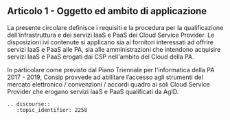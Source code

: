 ## Articolo 1 - Oggetto ed ambito di applicazione
La presente circolare definisce i requisiti e la procedura per la
qualificazione dell'infrastruttura e dei servizi IaaS e PaaS dei Cloud Service
Provider. Le disposizioni ivi contenute si applicano sia ai fornitori
interessati ad offrire servizi IaaS e PaaS alle PA, sia alle amministrazioni
che intendono acquisire servizi IaaS e PaaS erogati dai CSP nell'ambito del
Cloud della PA.

In particolare come previsto dal Piano Triennale per l'informatica della PA
2017 - 2019, Consip provvede ad abilitare l’accesso agli strumenti del mercato
elettronico / convenzioni / accordi quadro ai soli Cloud Service Provider che
erogano servizi IaaS e PaaS qualificati da AgID.


```eval_rst
.. discourse::
   :topic_identifier: 2258
```
